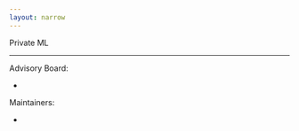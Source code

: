 ```yaml
---
layout: narrow
---
```


<!-- <img id="logo" src="/assets/logo.png" alt="Robust ML"> -->

Private ML

---

Advisory Board:

* 

Maintainers:

* 